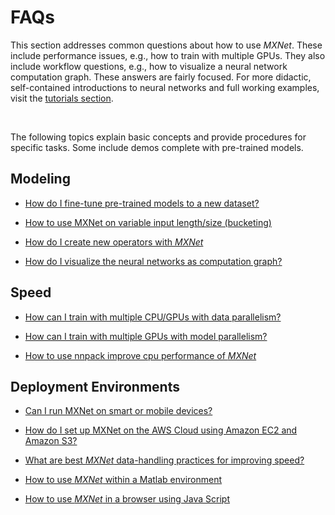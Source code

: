 # FAQs

This section addresses common questions about how to use _MXNet_. These include performance issues, e.g., how to train with multiple GPUs. 
They also include workflow questions, e.g., how to visualize a neural network computation graph. 
These answers are fairly focused. For more didactic, self-contained introductions to neural networks 
and full working examples, visit the [tutorials section](../tutorials/index.md).


&nbsp;

The following topics explain basic concepts and provide procedures for specific tasks. Some include demos complete with pre-trained models.

## Modeling
* [How do I fine-tune pre-trained models to a new dataset?](http://mxnet.io/how_to/finetune.html)

* [How to use MXNet on variable input length/size (bucketing)](http://mxnet.io/how_to/bucketing.html)

* [How do I create new operators with _MXNet_](new_op.md)

* [How do I visualize the neural networks as computation graph?](http://mxnet.io/how_to/visualize_graph.html)

## Speed

* [How can I train with multiple CPU/GPUs with data parallelism?](http://mxnet.io/how_to/multi_devices.html)

* [How can I train with multiple GPUs with model parallelism?](http://mxnet.io/how_to/model_parallel_lstm.html)

* [How to use nnpack improve cpu performance of _MXNet_](http://mxnet.io/how_to/nnpack.html)


## Deployment Environments
* [Can I run MXNet on smart or mobile devices?](http://mxnet.io/how_to/smart_device.html)

* [How do I set up MXNet on the AWS Cloud using Amazon EC2 and Amazon S3?](http://mxnet.io/how_to/cloud.html)

* [What are best _MXNet_ data-handling practices for improving speed?](http://mxnet.io/how_to/perf.html)

* [How to use _MXNet_ within a Matlab environment](https://github.com/dmlc/mxnet/tree/master/matlab)

* [How to use _MXNet_ in a browser using Java Script](https://github.com/dmlc/mxnet.js/)

